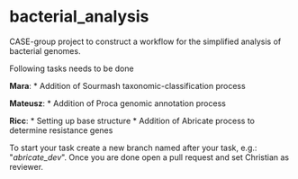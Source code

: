 # bacterial_analysis
CASE-group project to construct a workflow for the simplified analysis of bacterial genomes.

Following tasks needs to be done

**Mara**: * Addition of Sourmash taxonomic-classification process

**Mateusz**: * Addition of Proca genomic annotation process

**Ricc**: * Setting up base structure
          * Addition of Abricate process to determine resistance genes
          
To start your task create a new branch named after your task, e.g.: "*abricate_dev*".
Once you are done open a pull request and set Christian as reviewer.
